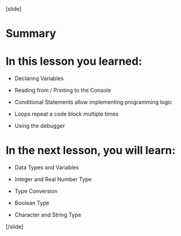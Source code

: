 
[slide]
# Summary


# In this lesson you learned:

  - Declaring Variables

  - Reading from / Printing to the Console

  - Conditional Statements allow implementing programming logic

  - Loops repeat a code block multiple times

  - Using the debugger

# In the next lesson, you will learn:

  - Data Types and Variables

  - Integer and Real Number Type

  - Type Conversion

  - Boolean Type

  - Character and String Type


[/slide]


